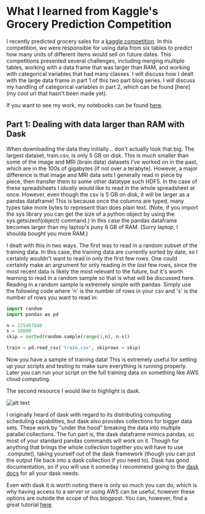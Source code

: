 # What I learned from Kaggle's Grocery Prediction Competition

I recently predicted grocery sales for a [kaggle competition](https://www.kaggle.com/c/favorita-grocery-sales-forecasting).
In this competition, we were responsible for using data from six tables to predict how many units of different items
would sell on future dates. This competitions presented several challenges, including merging multiple tables, working with
a data frame that was larger than RAM, and working with categorical variables that had many classes. I will discuss how I dealt
with the large data frame in part 1 of this two part blog series. I will discuss my handling of categorical variables in
part 2, which can be found [here](my cool url that hasn't been made yet).

If you want to see my work, my notebooks can be found [here](https://github.com/abbiepopa/kaggle_grocery/tree/master/scripts).

## Part 1: Dealing with data larger than RAM with Dask

When downloading the data they initially... don't actually look that big. The largest dataset, train.csv, is only 5 GB on disk.
This is much smaller than some of the image and MRI (brain data) datasets I've worked on in the past, which are in the 100s of
gigabytes (if not over a terabyte). However, a major difference is that image and MRI data sets I generally read in piece by
piece, then transfer them to some other datatype such HDF5. In the case of these spreadsheets I _ideally_ would like to read
in the whole spreadsheet at once. However, even though the csv is 5 GB on disk, it will be larger as a pandas dataframe! This
is because once the columns are typed, many types take more bytes to represent than does plain text. (Note, if you import the
sys library you can get the size of a python object by using the sys.getsizeof(object) command.) In this case the pandas dataframe
becomes larger than my laptop's puny 8 GB of RAM. (Sorry laptop, I shoulda bought you more RAM.) 

I dealt with this in two ways. The first was to read in a random subset of the training data. In this case, the training 
data are currently sorted by date, so I certainly wouldn't want to read in only the first few rows. One could certainly make an argrument
for only reading in the _last_ few rows, since the most recent data is likely the most relevant to the future, but it's worth
learning to read in a random sample so that is what will be discussed here. Reading in a random sample is extremely simple 
with pandas. Simply use the following code where 'n' is the number of rows in your csv and 's' is the number of rows you want
to read in:

```python
import random
import pandas as pd

n = 125497040
s = 10000
skip = sorted(random.sample(range(1,n), n-s))

train = pd.read_csv('train.csv', skiprows = skip)
```

Now you have a sample of training data! This is extremely useful for setting up your scripts and testing to make sure everything
is running properly. Later you can run your script on the full training data on something like AWS cloud computing.

The second resource I would like to highlight is dask.

![alt text](https://dask.readthedocs.io/en/latest/_images/dask_horizontal.svg "Dask's horizontal logo")

I originally heard of dask with regard to its distributing computing scheduling capabilities, but dask also provides
collections for bigger data sets. These work by "under the hood" breaking the data into multiple parallel collections. 
The fun part is, the dask dataframe mimics pandas, so most of your standard pandas commands will work on it. Though for 
anything that brings the whole collection together you will have to use .compute(), taking yourself out of the dask 
framework (though you can put the output file back into a dask collection if you need to). Dask has good documentation, so if 
you will use it someday I recommend going to the [dask docs](https://dask.readthedocs.io/en/latest/) for all your dask needs.

Even with dask it is worth noting there is only so much you can do, which is why having access to a server or using AWS can be 
useful, however these options are outside the scope of this blogpost. You can, however, find a great tutorial [here](http://www.grant-mckinnon.com/?p=6). 
